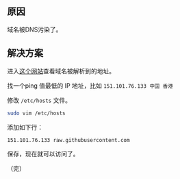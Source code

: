 ## 原因

域名被DNS污染了。



## 解决方案

进入[这个网站](https://site.ip138.com/raw.Githubusercontent.com/)查看域名被解析到的地址。

找一个ping 值最低的 IP 地址，比如 `151.101.76.133 中国 香港`

修改 `/etc/hosts` 文件。

```sh
sudo vim /etc/hosts
```

添加如下行：

```sh
151.101.76.133 raw.githubusercontent.com
```

保存，现在就可以访问了。



（完）

